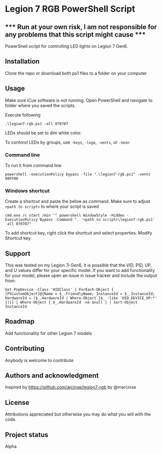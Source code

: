 # Legion 7 RGB PowerShell Script
## *** Run at your own risk, I am not responsible for any problems that this script might cause ***

PowerShell script for controlling LED lights on Legion 7 Gen6.

## Installation
Clone the repo or download both ps1 files to a folder on your computer

## Usage
Make sure iCue software is not running.
Open PowerShell and navigate to folder where you saved the scripts.

Execute following  

    .\legion7-rgb.ps1 -all 070707

LEDs should be set to dim white color.

To contorol LEDs by groups, use `-keys`, `-logo`, `-vents`, or `-neon` 

### Command line

To run it from command line

    powershell -executionPolicy bypass -file ".\legion7-rgb.ps1" -vents 00FF00

### Windows shortcut

Create a shortcut and paste the below as command. Make sure to adjust `<path to script>` to where your script is saved 

    cmd.exe /c start /min "" powershell WindowStyle -Hidden -ExecutionPolicy Bypass -Command ". '<path to script>\legion7-rgb.ps1' -all 070707"

To add shortcut key, right click the shortcut and select properties. Modify Shortcut key.

## Support
This was tested on my Legion 7i Gen6, It is possible that the VID, PID, UP, and U values differ for your specific model. If you want to add functionality for your model, please open an issue in issue tracker and include the output from:

    Get-PnpDevice -Class 'HIDClass' | ForEach-Object { [PSCustomObject]@{Name = $_.FriendlyName; InstanceId = $_.InstanceId; HardwareId = ($_.HardwareId | Where-Object {$_ -like 'HID_DEVICE_UP:*' })}} | Where-Object { $_.HardwareId -ne $null } | Sort-Object InstanceId

## Roadmap
Add functionality for other Legion 7 models

## Contributing
Anybody is welcome to contribute

## Authors and acknowledgment
Inspired by https://github.com/arcinxe/legion7-rgb by @marcinxe

## License
Attributions appreciated but otherwise you may do what you will with the code. 

## Project status
Alpha
